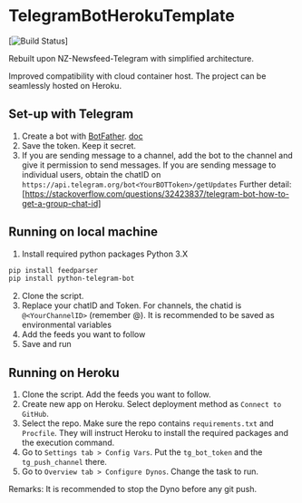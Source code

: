 # TelegramBotHerokuTemplate
[![Build Status](https://travis-ci.com/barrielui/TelegramBotHerokuTemplate.svg?branch=master)]

Rebuilt upon NZ-Newsfeed-Telegram with simplified architecture.

Improved compatibility with cloud container host. The project can be seamlessly hosted on Heroku.

## Set-up with Telegram

1. Create a bot with [BotFather](https://t.me/BotFather). [doc](https://botsfortelegram.com/project/the-bot-father/)
2. Save the token. Keep it secret.
3. If you are sending message to a channel, add the bot to the channel and give it permission to send messages. If you are sending message to individual users, obtain the chatID on `https://api.telegram.org/bot<YourBOTToken>/getUpdates`
Further detail: [https://stackoverflow.com/questions/32423837/telegram-bot-how-to-get-a-group-chat-id]

## Running on local machine

1. Install required python packages
Python 3.X
```sh 
pip install feedparser
pip install python-telegram-bot
```
2. Clone the script.
3. Replace your chatID and Token. For channels, the chatid is `@<YourChannelID>` (remember @). It is recommended to be saved as environmental variables
4. Add the feeds you want to follow
4. Save and run

## Running on Heroku

1. Clone the script. Add the feeds you want to follow.
2. Create new app on Heroku. Select deployment method as `Connect to GitHub`.
3. Select the repo. Make sure the repo contains `requirements.txt` and `Procfile`. They will instruct Heroku to install the required packages and the execution command.
4. Go to `Settings tab > Config Vars`. Put the `tg_bot_token` and the `tg_push_channel` there.
5. Go to `Overview tab > Configure Dynos`. Change the task to run.

Remarks: It is recommended to stop the Dyno before any git push.
